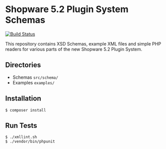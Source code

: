 # Shopware 5.2 Plugin System Schemas

[![Build Status](https://travis-ci.org/bcremer/shopware-plugin-schemas.svg?branch=master)](https://travis-ci.org/bcremer/shopware-plugin-schemas)

This repository contains XSD Schemas, example XML files and simple PHP readers for various parts of the new Shopware 5.2 Plugin System.

## Directories

* Schemas `src/schema/`
* Examples `examples/`

## Installation

```
$ composer install
```

## Run Tests

```
$ ./xmllint.sh
$ ./vendor/bin/phpunit
```
